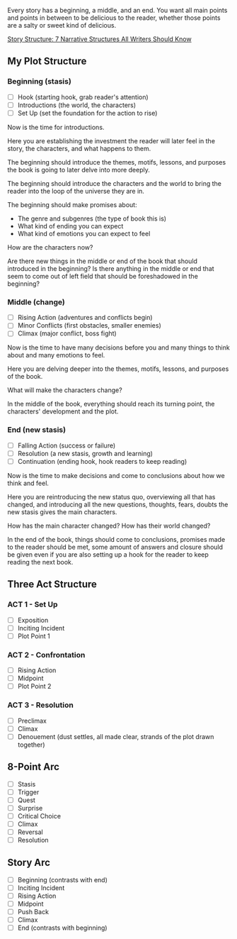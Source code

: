 Every story has a beginning, a middle, and an end. You want all main points and points in between to be delicious to the reader, whether those points are a salty or sweet kind of delicious. 

[Story Structure: 7 Narrative Structures All Writers Should Know](https://blog.reedsy.com/guide/story-structure/)
## My Plot Structure

### Beginning (stasis)
- [ ] Hook (starting hook, grab reader's attention)
- [ ] Introductions (the world, the characters) 
- [ ] Set Up (set the foundation for the action to rise)

Now is the time for introductions.

Here you are establishing the investment the reader will later feel in the story, the characters, and what happens to them. 

The beginning should introduce the themes, motifs, lessons, and purposes the book is going to later delve into more deeply. 

The beginning should introduce the characters and the world to bring the reader into the loop of the universe they are in. 

The beginning should make promises about: 
- The genre and subgenres (the type of book this is)
- What kind of ending you can expect 
- What kind of emotions you can expect to feel 

How are the characters now? 

Are there new things in the middle or end of the book that should introduced in the beginning? Is there anything in the middle or end that seem to come out of left field that should be foreshadowed in the beginning?
### Middle (change)
- [ ] Rising Action (adventures and conflicts begin)
- [ ] Minor Conflicts (first obstacles, smaller enemies)
- [ ] Climax (major conflict, boss fight)

Now is the time to have many decisions before you and many things to think about and many emotions to feel. 

Here you are delving deeper into the themes, motifs, lessons, and purposes of the book. 

What will make the characters change? 

In the middle of the book, everything should reach its turning point, the characters' development and the plot.
### End (new stasis)
- [ ] Falling Action (success or failure)
- [ ] Resolution (a new stasis, growth and learning)
- [ ] Continuation (ending hook, hook readers to keep reading)

Now is the time to make decisions and come to conclusions about how we think and feel. 

Here you are reintroducing the new status quo, overviewing all that has changed, and introducing all the new questions, thoughts, fears, doubts the new stasis gives the main characters.

How has the main character changed? How has their world changed?

In the end of the book, things should come to conclusions, promises made to the reader should be met, some amount of answers and closure should be given even if you are also setting up a hook for the reader to keep reading the next book.
## Three Act Structure
### ACT 1 - Set Up 
- [ ] Exposition
- [ ] Inciting Incident
- [ ] Plot Point 1
### ACT 2 - Confrontation 
- [ ] Rising Action 
- [ ] Midpoint
- [ ] Plot Point 2
### ACT 3 - Resolution 
- [ ] Preclimax
- [ ] Climax
- [ ] Denouement (dust settles, all made clear, strands of the plot drawn together)
## 8-Point Arc
- [ ] Stasis
- [ ] Trigger 
- [ ] Quest 
- [ ] Surprise 
- [ ] Critical Choice 
- [ ] Climax 
- [ ] Reversal 
- [ ] Resolution 
## Story Arc
- [ ] Beginning (contrasts with end)
- [ ] Inciting Incident 
- [ ] Rising Action 
- [ ] Midpoint 
- [ ] Push Back 
- [ ] Climax 
- [ ] End (contrasts with beginning)
